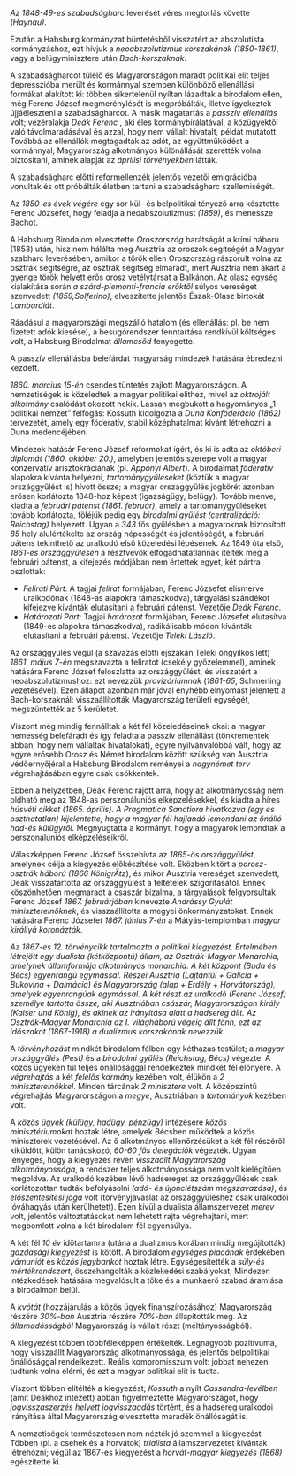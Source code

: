 *Az 1848-49-es szabadságharc* leverését véres megtorlás követte *(Haynau)*.

Ezután a Habsburg kormányzat büntetésből visszatért az abszolutista kormányzáshoz, ezt hívjuk a *neoabszolutizmus korszakának (1850-1861)*, vagy a belügyminisztere után *Bach-korszaknak*.

A szabadságharcot túlélő és Magyarországon maradt politikai elit teljes depresszióba merült és kormánnyal szemben különböző ellenállási formákat alakított ki: többen sikertelenül nyíltan lázadtak a birodalom ellen, még Ferenc József megmerénylését is megpróbálták, illetve igyekeztek újjáéleszteni a szabadságharcot. A másik magatartás a *passzív ellenállás* volt; vezéralakja *Deák Ferenc* , aki éles kormánybírálatával, a közügyektől való távolmaradásával és azzal, hogy nem vállalt hivatalt, példát mutatott. Továbbá az ellenállók megtagadták az adót, az együttműködést a kormánnyal; Magyarország alkotmányos különállását szerették volna biztosítani, aminek alapját az *áprilisi törvényekben* látták.

A szabadságharc előtti reformellenzék jelentős vezetői emigrációba vonultak és ott próbálták életben tartani a szabadságharc szellemiségét.

Az *1850-es évek végére* egy sor kül- és belpolitikai tényező arra késztette Ferenc Józsefet, hogy feladja a neoabszolutizmust *(1859)*, és menessze Bachot.

A Habsburg Birodalom elvesztette *Oroszország* barátságát a krími háború (1853) után, hisz nem hálálta meg Ausztria az oroszok segítségét a Magyar szabharc leverésében, amikor a török ellen Oroszország rászorult volna az osztrák segítségre, az osztrák segítség elmaradt, mert Ausztria nem akart a gyenge török helyett erős orosz vetélytársat a Balkánon. Az olasz egység kialakítása során *a szárd-piemonti-francia erőktől* súlyos vereséget szenvedett *(1859,Solferino)*, elveszítette jelentős Észak-Olasz birtokát *Lombardiát*.

Ráadásul a magyarországi megszálló hatalom (és ellenállás: pl. be nem fizetett adók kiesése), a besugórendszer fenntartása rendkívül költséges volt, a Habsburg Birodalmat *államcsőd* fenyegette.

A passzív ellenállásba belefárdat magyarság mindezek hatására ébredezni kezdett.

*1860. március 15-én* csendes tüntetés zajlott Magyarországon. A nemzetiségek is közeledtek a magyar politikai elithez, mivel az *oktrojált alkotmány* csalódást okozott nekik. Lassan megbukott a hagyományos „1 politikai nemzet” felfogás: Kossuth kidolgozta a *Duna Konföderáció (1862)* tervezetét, amely egy föderatív, stabil középhatalmat kívánt létrehozni a Duna medencéjében.

Mindezek hatásár Ferenc József reformokat ígért, és ki is adta az *októberi diplomát (1860. október 20.)*, amelyben jelentős szerepe volt a magyar konzervatív arisztokráciának (pl. *Apponyi Albert*). A birodalmat *föderatív* alapokra kívánta helyezni, *tartománygyűléseket* (köztük a magyar országgyűlést is) hívott össze; a magyar országgyűlés jogkörét azonban erősen korlátozta 1848-hoz képest (igazságügy, belügy). Tovább menve, kiadta a *februári pátenst (1861. február)*, amely a tartománygyűléseket tovább korlátozta, föléjük pedig egy *birodalmi gyűlést* *(centralizáció: Reichstag)* helyezett. Ugyan a *343* fős gyűlésben a magyaroknak biztosított *85* hely alulértékelte az ország népességét és jelentőségét, a februári pátens tekinthető az uralkodó első közeledési lépésének. Az 1849 óta első, *1861-es országgyűlésen* a résztvevők elfogadhatatlannak ítélték meg a februári pátenst, a kifejezés módjában nem értettek egyet, két pártra oszlottak:

 - *Felirati Párt*: A tagjai *felirat* formájában, Ferenc Józsefet elismerve uralkodónak (1848-as alapokra támaszkodva), tárgyalási szándékot kifejezve kívánták elutasítani a februári pátenst. Vezetője *Deák Ferenc*.
 - *Határozati Párt*: Tagjai *határozat* formájában, Ferenc Józsefet elutasítva (1849-es alapokra támaszkodva), radikálisabb módon kívánták elutasítani a februári pátenst. Vezetője *Teleki László*.

Az országgyűlés végül (a szavazás előtti éjszakán Teleki öngyilkos lett) *1861. május 7-én* megszavazta a feliratot (csekély győzelemmel), aminek hatására Ferenc József feloszlatta az országgyűlést, és visszatért a neoabszolutizmushoz: ezt nevezzük *provizóriumnak* (*1861-65*, Schmerling vezetésével). Ezen állapot azonban már jóval enyhébb elnyomást jelentett a Bach-korszaknál: visszaállították Magyarország területi egységét, megszüntették az 5 kerületet.

Viszont még mindig fennálltak a két fél közeledéseinek okai: a magyar nemesség belefáradt és így feladta a passzív ellenállást (tönkrementek abban, hogy nem vállaltak hivatalokat), egyre nyilvánvalóbbá vált, hogy az egyre erősebb Orosz és Német birodalom között szükség van Ausztria védőernyőjéral a Habsburg Birodalom reményei a *nagynémet terv* végrehajtásában egyre csak csökkentek.

Ebben a helyzetben, Deák Ferenc rájött arra, hogy az alkotmányosság nem oldható meg az 1848-as perszonáluniós elképzelésekkel, és kiadta a híres *húsvéti cikket (1865. április)*. *A Pragmatica Sanctiora hivatkozva (egy és oszthatatlan) kijelentette, hogy a magyar fél hajlandó lemondani az önálló had-és külügyről.* Megnyugtatta a kormányt, hogy a magyarok lemondtak a perszonáluniós elképzeléseikről.

Válaszképpen Ferenc József összehívta az *1865-ös országgyűlést*, amelynek célja a kiegyezés előkészítése volt. Eközben kitört a *porosz-osztrák háború (1866 KönigrÄtz*), és mikor Ausztria vereséget szenvedett, Deák visszatartotta az országgyűlést a feltételek szigorításától. Ennek köszönhetően megmaradt a császár bizalma, a tárgyalások felgyorsultak. Ferenc József *1867. februárjában* kinevezte *Andrássy Gyulát miniszterelnöknek*, és visszaállította a megyei önkormányzatokat. Ennek hatására Ferenc Józsefet *1867. június 7-én* a Mátyás-templomban *magyar királlyá koronázták*.

*Az 1867-es 12. törvénycikk tartalmazta a politikai kiegyezést. Értelmében létrejött egy dualista (kétközpontú) állam, az Osztrák-Magyar Monarchia, amelynek
államformája alkotmányos monarchia. A két központ (Buda és Bécs) egyenrangú egymással. Részei Ausztria (Lajtántúl + Galícia + Bukovina + Dalmácia) és Magyarország (alap + Erdély + Horvátország), amelyek egyenrangúak egymással. A két részt az uralkodó (Ferenc József) személye tartotta össze, aki Ausztriában császár, Magyarországon király (Kaiser und König), és akinek az irányítása alatt a hadsereg állt. Az Osztrák-Magyar Monarchia az I. világháború végéig állt fönn, ezt az időszakot (1867-1918) a dualizmus korszakának nevezzük.*

A *törvényhozást* mindkét birodalom félben egy kétházas testület; a *magyar országgyűlés (Pest)* és a *birodalmi gyűlés (Reichstag, Bécs)* végezte. A közös ügyeken túl teljes önállósággal rendelkeztek mindkét fél előnyére. A *végrehajtás* a két *felelős kormány* kezében volt, élükön a *2 miniszterelnökkel*. Minden tárcának *2 minisztere* volt. A középszintű végrehajtás Magyarországon a *megye*, Ausztriában a *tartományok* kezében volt.

A *közös ügyek (külügy, hadügy, pénzügy)* intézésére *közös minisztériumokat* hoztak létre, amelyek Bécsben működtek a közös miniszterek vezetésével. Az ő alkotmányos ellenőrzésüket a két fél részéről kiküldött, külön tanácskozó, *60-60 fős delegációk* végezték. Ugyan lényeges, hogy a kiegyezés révén *visszaállt Magyarország alkotmányossága*, a rendszer teljes alkotmányossága nem volt kielégítően megoldva. Az uralkodó kezében lévő hadsereget az országgyűlések csak korlátozottan tudták befolyásolni *(adó- és újonclétszám megszavazása)*, és *előszentesítési joga* volt (törvényjavaslat az országgyűléshez csak uralkodói jóváhagyás után kerülhetett). Ezen kívül a dualista államszervezet *merev* volt, jelentős változtatásokat nem lehetett rajta végrehajtani, mert megbomlott volna a két birodalom fél egyensúlya.

A két fél *10 év* időtartamra (utána a dualizmus korában mindig megújították) *gazdasági kiegyezést* is kötött. A birodalom *egységes piacának* érdekében *vámuniót* és *közös jegybankot* hoztak létre. Egységesítették a *súly-és mértékrendszert*, összehangolták a közlekedési szabályokat; Mindezen intézkedések hatására megvalósult a tőke és a munkaerő szabad áramlása a birodalmon belül.

A *kvótát* (hozzájárulás a közös ügyek finanszírozásához) Magyarország részére *30%-ban* Ausztria részére *70%-ban* állapították meg. Az *államadósságból* Magyarország is vállalt részt (méltányosságból).

A kiegyezést többen többféleképpen értékelték. Legnagyobb pozitívuma, hogy visszaállt Magyarország alkotmányossága, és jelentős belpolitikai önállósággal rendelkezett. Reális kompromisszum volt: jobbat nehezen tudtunk volna elérni, és ezt a magyar politikai elit is tudta.

Viszont többen elítélték a kiegyezést; *Kossuth* a nyílt *Cassandra-levélben* (amit Deákhoz intézett) abban figyelmeztette Magyarországot, hogy *jogvisszaszerzés helyett jogvisszaadás* történt, és a hadsereg uralkodói irányítása által Magyarország elvesztette maradék önállóságát is.

A nemzetiségek természetesen nem nézték jó szemmel a kiegyezést. Többen (pl. a csehek és a horvátok) *trialista* államszervezetet kívántak létrehozni; végül az 1867-es kiegyezést a *horvát-magyar kiegyezés (1868)* egészítette ki.
